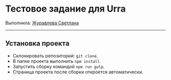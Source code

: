 # Тестовое задание для Urra

Выполнила: [Журавлева Светлана](https://github.com/ZhuravlevaS)

---

## Установка проекта

  - Склонировать репозиторий: `git clone`.
  - В папке проекта выполнить `npm install`.
  - Запустить сборку командой `npm run gulp`.
  - Страница проекта после сборки откроется автоматически.